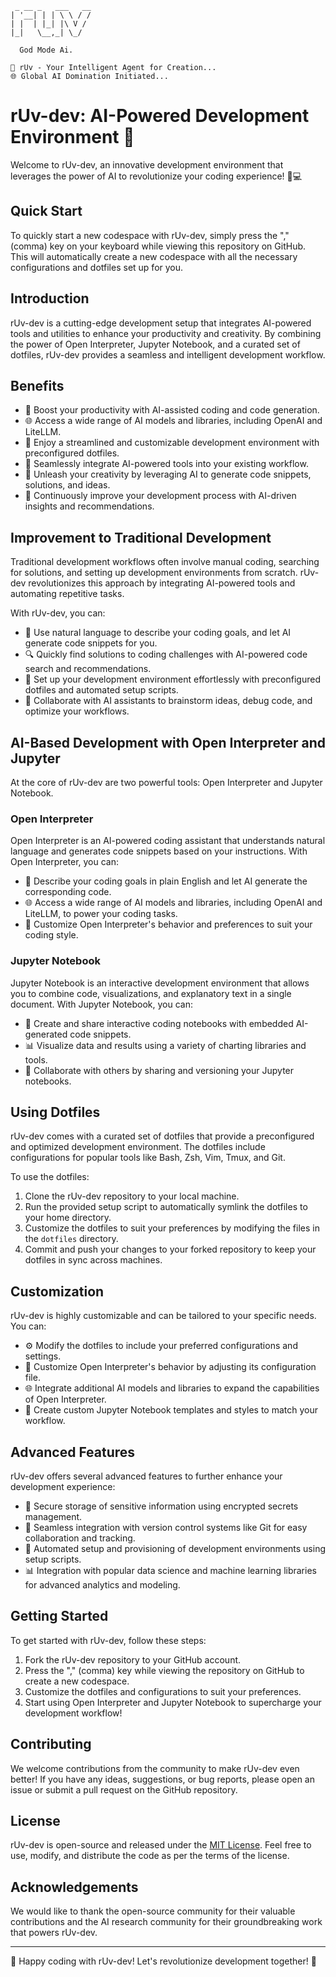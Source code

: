 ```             
 _ __ _   ___   __  
| '__| | | \ \ / /  
| |  | |_| |\ V /   
|_|   \__,_| \_/
          
  God Mode Ai. 

🤖 rUv - Your Intelligent Agent for Creation...
🌐 Global AI Domination Initiated...
```
# rUv-dev: AI-Powered Development Environment 🚀

Welcome to rUv-dev, an innovative development environment that leverages the power of AI to revolutionize your coding experience! 🤖💻

## Quick Start

To quickly start a new codespace with rUv-dev, simply press the "," (comma) key on your keyboard while viewing this repository on GitHub. This will automatically create a new codespace with all the necessary configurations and dotfiles set up for you.

## Introduction

rUv-dev is a cutting-edge development setup that integrates AI-powered tools and utilities to enhance your productivity and creativity. By combining the power of Open Interpreter, Jupyter Notebook, and a curated set of dotfiles, rUv-dev provides a seamless and intelligent development workflow.

## Benefits

- 🚀 Boost your productivity with AI-assisted coding and code generation.
- 🌐 Access a wide range of AI models and libraries, including OpenAI and LiteLLM.
- 📝 Enjoy a streamlined and customizable development environment with preconfigured dotfiles.
- 🔧 Seamlessly integrate AI-powered tools into your existing workflow.
- 🎨 Unleash your creativity by leveraging AI to generate code snippets, solutions, and ideas.
- 🔄 Continuously improve your development process with AI-driven insights and recommendations.

## Improvement to Traditional Development

Traditional development workflows often involve manual coding, searching for solutions, and setting up development environments from scratch. rUv-dev revolutionizes this approach by integrating AI-powered tools and automating repetitive tasks.

With rUv-dev, you can:

- 💬 Use natural language to describe your coding goals, and let AI generate code snippets for you.
- 🔍 Quickly find solutions to coding challenges with AI-powered code search and recommendations.
- 🚀 Set up your development environment effortlessly with preconfigured dotfiles and automated setup scripts.
- 🤝 Collaborate with AI assistants to brainstorm ideas, debug code, and optimize your workflows.

## AI-Based Development with Open Interpreter and Jupyter

At the core of rUv-dev are two powerful tools: Open Interpreter and Jupyter Notebook.

### Open Interpreter

Open Interpreter is an AI-powered coding assistant that understands natural language and generates code snippets based on your instructions. With Open Interpreter, you can:

- 💬 Describe your coding goals in plain English and let AI generate the corresponding code.
- 🌐 Access a wide range of AI models and libraries, including OpenAI and LiteLLM, to power your coding tasks.
- 🔧 Customize Open Interpreter's behavior and preferences to suit your coding style.

### Jupyter Notebook

Jupyter Notebook is an interactive development environment that allows you to combine code, visualizations, and explanatory text in a single document. With Jupyter Notebook, you can:

- 📝 Create and share interactive coding notebooks with embedded AI-generated code snippets.
- 📊 Visualize data and results using a variety of charting libraries and tools.
- 🎨 Collaborate with others by sharing and versioning your Jupyter notebooks.

## Using Dotfiles

rUv-dev comes with a curated set of dotfiles that provide a preconfigured and optimized development environment. The dotfiles include configurations for popular tools like Bash, Zsh, Vim, Tmux, and Git.

To use the dotfiles:

1. Clone the rUv-dev repository to your local machine.
2. Run the provided setup script to automatically symlink the dotfiles to your home directory.
3. Customize the dotfiles to suit your preferences by modifying the files in the `dotfiles` directory.
4. Commit and push your changes to your forked repository to keep your dotfiles in sync across machines.

## Customization

rUv-dev is highly customizable and can be tailored to your specific needs. You can:

- ⚙️ Modify the dotfiles to include your preferred configurations and settings.
- 🔧 Customize Open Interpreter's behavior by adjusting its configuration file.
- 🌐 Integrate additional AI models and libraries to expand the capabilities of Open Interpreter.
- 🎨 Create custom Jupyter Notebook templates and styles to match your workflow.

## Advanced Features

rUv-dev offers several advanced features to further enhance your development experience:

- 🔐 Secure storage of sensitive information using encrypted secrets management.
- 🔄 Seamless integration with version control systems like Git for easy collaboration and tracking.
- 🚀 Automated setup and provisioning of development environments using setup scripts.
- 📊 Integration with popular data science and machine learning libraries for advanced analytics and modeling.

## Getting Started

To get started with rUv-dev, follow these steps:

1. Fork the rUv-dev repository to your GitHub account.
2. Press the "," (comma) key while viewing the repository on GitHub to create a new codespace.
3. Customize the dotfiles and configurations to suit your preferences.
4. Start using Open Interpreter and Jupyter Notebook to supercharge your development workflow!

## Contributing

We welcome contributions from the community to make rUv-dev even better! If you have any ideas, suggestions, or bug reports, please open an issue or submit a pull request on the GitHub repository.

## License

rUv-dev is open-source and released under the [MIT License](https://opensource.org/licenses/MIT). Feel free to use, modify, and distribute the code as per the terms of the license.

## Acknowledgements

We would like to thank the open-source community for their valuable contributions and the AI research community for their groundbreaking work that powers rUv-dev.

---

🤖 Happy coding with rUv-dev! Let's revolutionize development together! 🚀
